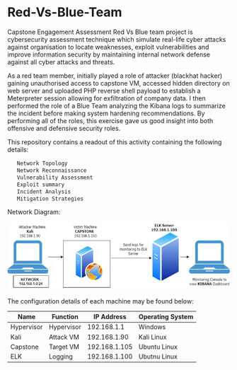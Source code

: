 # Red-Vs-Blue-Team
Capstone Engagement Assessment
Red Vs Blue team project is cybersecurity assessment technique which simulate real-life cyber attacks 
against organisation to locate weaknesses, exploit vulnerabilities and improve information security by 
maintaining internal network defense against all cyber attacks and threats.


As a red team member, initially played a role of attacker (blackhat hacker) gaining unauthorised access to 
capstone VM, accessed hidden directory on web server and uploaded PHP reverse shell payload to establish a Meterpreter 
session allowing for exfiltration of company data. 
I then performed the role of a Blue Team analyzing the Kibana logs to summarize the incident before making system hardening recommendations. 
By performing all of the roles, this exercise gave us good insight into both offensive and defensive security roles.

This repository contains a readout of this activity containing the following details:

       Network Topology
       Network Reconnaissance
       Vulnerability Assessment
       Exploit summary
       Incident Analysis
       Mitigation Strategies
  

Network Diagram: 

![Red Vs Blue NW Diagram](https://github.com/MedhaParte/Red-Vs-Blue-Team/blob/main/Red%20Vs%20Blue-NW.jpg)

  
The configuration details of each machine may be found below: 

|     Name          	|     Function      	|     IP Address       	|     Operating   System    	|
|-------------------	|-------------------	|----------------------	|---------------------------	|
|     Hypervisor    	|     Hypervisor    	|     192.168.1.1      	|     Windows               	|
|     Kali          	|     Attack VM     	|     192.168.1.90     	|     Kali Linux            	|
|     Capstone      	|     Target VM     	|     192.168.1.105    	|     Ubuntu Linux          	|
|     ELK           	|     Logging       	|     192.168.1.100    	|     Ubutnu Linux          	|
